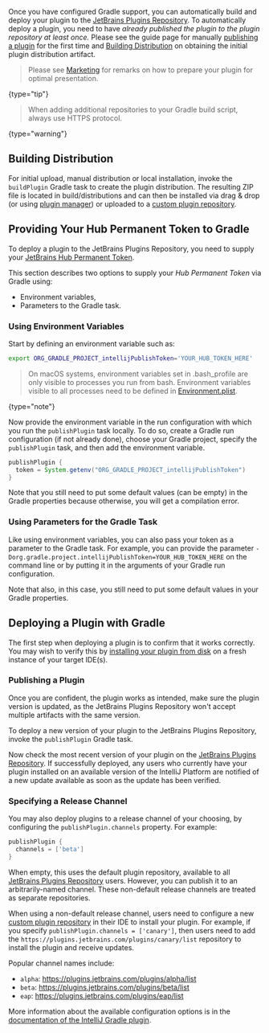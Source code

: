 [//]: # (title: Publishing Plugins with Gradle)

<!-- Copyright 2000-2021 JetBrains s.r.o. and other contributors. Use of this source code is governed by the Apache 2.0 license that can be found in the LICENSE file. -->

Once you have configured Gradle support, you can automatically build and deploy your plugin to the [JetBrains Plugins Repository](https://plugins.jetbrains.com).
To automatically deploy a plugin, you need to have _already published the plugin to the plugin repository at least once._
Please see the guide page for manually [publishing a plugin](publishing_plugin.md) for the first time and [Building Distribution](#building-distribution) on obtaining the initial plugin distribution artifact. 

 >  Please see [Marketing](marketing.md) for remarks on how to prepare your plugin for optimal presentation.
 >
 {type="tip"}

 >  When adding additional repositories to your Gradle build script, always use HTTPS protocol.
 >
 {type="warning"}

## Building Distribution
For initial upload, manual distribution or local installation, invoke the `buildPlugin` Gradle task to create the plugin distribution.
The resulting ZIP file is located in <path>build/distributions</path> and can then be installed via drag & drop (or using [plugin manager](https://www.jetbrains.com/help/idea/managing-plugins.html#installing-plugins-from-disk))
or uploaded to a [custom plugin repository](update_plugins_format.md).

## Providing Your Hub Permanent Token to Gradle
To deploy a plugin to the JetBrains Plugins Repository, you need to supply your [JetBrains Hub Permanent Token](https://plugins.jetbrains.com/docs/marketplace/plugin-upload.html).

This section describes two options to supply your _Hub Permanent Token_ via Gradle using:
* Environment variables,
* Parameters to the Gradle task.

### Using Environment Variables
Start by defining an environment variable such as:

```bash
export ORG_GRADLE_PROJECT_intellijPublishToken='YOUR_HUB_TOKEN_HERE'
```

 >  On macOS systems, environment variables set in <path>.bash_profile</path> are only visible to processes you run from bash.
Environment variables visible to all processes need to be defined in [Environment.plist](https://developer.apple.com/library/archive/qa/qa1067/_index.html).
 >
 {type="note"}

Now provide the environment variable in the run configuration with which you run the `publishPlugin` task locally.
To do so, create a Gradle run configuration (if not already done), choose your Gradle project, specify the `publishPlugin` task, and then add the environment variable.

```groovy
publishPlugin {
  token = System.getenv("ORG_GRADLE_PROJECT_intellijPublishToken")
}
```

Note that you still need to put some default values (can be empty) in the Gradle properties because otherwise, you will get a compilation error.

### Using Parameters for the Gradle Task
Like using environment variables, you can also pass your token as a parameter to the Gradle task.
For example, you can provide the parameter `-Dorg.gradle.project.intellijPublishToken=YOUR_HUB_TOKEN_HERE` on the command line or by putting it in the arguments of your Gradle run configuration.

Note that also, in this case, you still need to put some default values in your Gradle properties.

## Deploying a Plugin with Gradle
The first step when deploying a plugin is to confirm that it works correctly.
You may wish to verify this by [installing your plugin from disk](https://www.jetbrains.com/help/idea/managing-plugins.html) on a fresh instance of your target IDE(s).

### Publishing a Plugin
Once you are confident, the plugin works as intended, make sure the plugin version is updated, as the JetBrains Plugins Repository won't accept multiple artifacts with the same version.

To deploy a new version of your plugin to the JetBrains Plugins Repository, invoke the `publishPlugin` Gradle task.

Now check the most recent version of your plugin on the [JetBrains Plugins Repository](https://plugins.jetbrains.com/).
If successfully deployed, any users who currently have your plugin installed on an available version of the IntelliJ Platform are notified of a new update available as soon as the update has been verified.

### Specifying a Release Channel
You may also deploy plugins to a release channel of your choosing, by configuring the `publishPlugin.channels` property.
For example:

```groovy
publishPlugin {
  channels = ['beta']
}
```

When empty, this uses the default plugin repository, available to all [JetBrains Plugins Repository](https://plugins.jetbrains.com/) users.
However, you can publish it to an arbitrarily-named channel.
These non-default release channels are treated as separate repositories.

When using a non-default release channel, users need to configure a new [custom plugin repository](https://www.jetbrains.com/help/idea/managing-plugins.html#repos) in their IDE to install your plugin.
For example, if you specify `publishPlugin.channels = ['canary']`, then users need to add the `https://plugins.jetbrains.com/plugins/canary/list` repository to install the plugin and receive updates.

Popular channel names include:
* `alpha`: https://plugins.jetbrains.com/plugins/alpha/list
* `beta`: https://plugins.jetbrains.com/plugins/beta/list
* `eap`: https://plugins.jetbrains.com/plugins/eap/list

More information about the available configuration options is in the [documentation of the IntelliJ Gradle plugin](https://github.com/JetBrains/gradle-intellij-plugin/blob/master/README.md#publishing-dsl).
